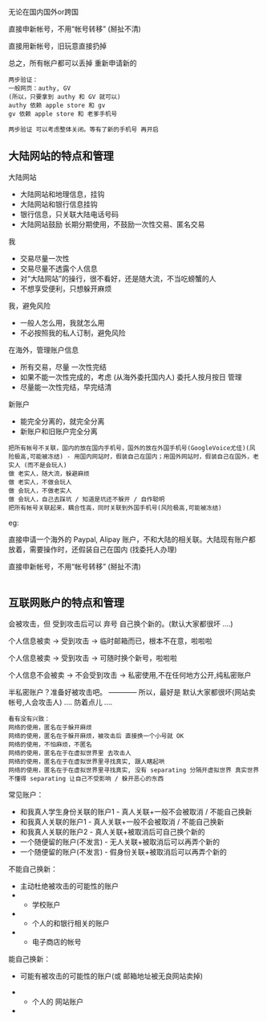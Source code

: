 
无论在国内国外or跨国

直接申新帐号，不用“帐号转移” (掰扯不清)

直接用新帐号，旧玩意直接扔掉

总之，所有帐户都可以丢掉 重新申请新的

```
两步验证：
一般网页：authy, GV
(所以，只要拿到 authy 和 GV 就可以)
authy 依赖 apple store 和 gv
gv 依赖 apple store 和 老爹手机号

两步验证 可以考虑整体关闭。等有了新的手机号 再开启
```

## 大陆网站的特点和管理

大陆网站
- 大陆网站和地理信息，挂钩
- 大陆网站和银行信息挂钩
- 银行信息，只关联大陆电话号码
- 大陆网站鼓励 长期分期使用，不鼓励一次性交易、匿名交易

我
- 交易尽量一次性
- 交易尽量不透露个人信息
- 对“大陆网站”的操行，很不看好，还是随大流，不当吃螃蟹的人
- 不想享受便利，只想躲开麻烦

我，避免风险
- 一般人怎么用，我就怎么用
- 不必按照我的私人订制，避免风险

在海外，管理账户信息
- 所有交易，尽量 一次性完结
- 如果不能一次性完成的，考虑 (从海外委托国内人) 委托人按月按日 管理
- 尽量能一次性完结，早完结清

新账户
- 能完全分离的，就完全分离
- 新账户和旧账户完全分离

```
把所有帐号不关联，国内的放在国内手机号，国外的放在外国手机号(GoogleVoice尤佳)(风险极高,可能被冻结) - 用国内网站时，假装自己在国内；用国外网站时，假装自己在国外，老实人 (而不是会玩人)
做 老实人，随大流，躲避麻烦
做 老实人，不做会玩人
做 会玩人，不做老实人
做 会玩人，自己去踩坑 / 知道是坑还不躲开 / 自作聪明
把所有帐号关联起来，耦合性高，同时关联到外国手机号(风险极高,可能被冻结)
```

eg:

直接申请一个海外的 Paypal, Alipay 账户，不和大陆的相关联。大陆现有账户都放着，需要操作时，还假装自己在国内 (找委托人办理)

直接申新帐号，不用“帐号转移” (掰扯不清)<br><br>

## 互联网账户的特点和管理

会被攻击，但 受到攻击后可以 弃号 自己换个新的。(默认大家都很坏 ....)

个人信息被卖 -> 受到攻击 -> 临时邮箱而已，根本不在意，啦啦啦

个人信息被卖 -> 受到攻击 -> 可随时换个新号，啦啦啦

个人信息不会被卖 -> 不会受到攻击 -> 私密使用,不在任何地方公开,纯私密账户

半私密账户？准备好被攻击吧。 ———— 所以，最好是 默认大家都很坏(网站卖帐号,人会攻击人) .... 防着点儿 ....


```
看有没有兴致：
网络的使用，匿名在于躲开麻烦
网络的使用，匿名在于躲开麻烦，被攻击后 直接换一个小号就 OK
网络的使用，不怕麻烦，不匿名
网络的使用，匿名在于在虚拟世界里 去攻击人
网络的使用，匿名在于在虚拟世界里寻找真实, 跟人瞎起哄
网络的使用，匿名在于在虚拟世界里寻找真实, 没有 separating 分隔开虚拟世界 真实世界
不懂得 separating 让自己不受影响 / 躲开恶心的东西 
```

常见账户：
- 和我真人学生身份关联的账户1 - 真人关联+一般不会被取消 / 不能自己换新
- 和我真人关联的账户1 - 真人关联+一般不会被取消 / 不能自己换新
- 和我真人关联的账户2 - 真人关联+被取消后可自己换个新的
- 一个随便留的账户(不发言) - 无人关联+被取消后可以再弄个新的
- 一个随便留的账户(不发言) - 假身份关联+被取消后可以再弄个新的

不能自己换新：
- 主动杜绝被攻击的可能性的账户
- - 学校账户
- - 个人的和银行相关的账户
- - 电子商店的帐号

能自己换新：
- 可能有被攻击的可能性的账户(或 邮箱地址被无良网站卖掉)
- - 个人的 网站账户


-
